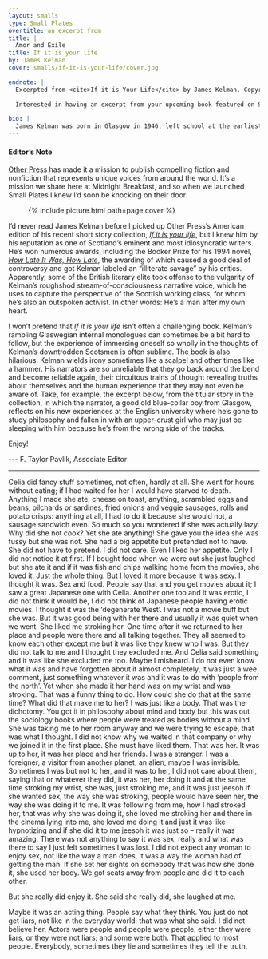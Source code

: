 ```yaml
---
layout: smalls
type: Small Plates
overtitle: an excerpt from
title: |
  Amor and Exile
title: If it is your life
by: James Kelman
cover: smalls/if-it-is-your-life/cover.jpg

endnote: |
  Excerpted from <cite>If it is Your Life</cite> by James Kelman. Copyright 2014 by James Kelman. Published by Other Press. All rights reserved. Reprinted by permission from Other Press.
  
  Interested in having an excerpt from your upcoming book featured on Small Plates? Please feel free to drop us a line at rebecca@midnightbreakfast.com and let us know!

bio: |
  James Kelman was born in Glasgow in 1946, left school at the earliest opportunity, and began working life in a factory aged 15. Emigrated with his family to California in 1963, returned to Scotland 1964. Kelman has worked at a variety of jobs ever since. He began writing while living in London aged twenty two and later met Texan writer Mary Gray Hughes. With her support his debut story collection, <cite>An Old Pub Near The Angel</cite> was published by Puckerbrush Press, Maine, in 1973.  His fourth novel, <cite>How Late It Was, How Late</cite>, won the Booker Prize in 1994. His recent publications include story collections <cite>Busted Scotch</cite> and <cite>If it is your life</cite>; and novels, <cite>You have to be careful in the Land of the Free</cite>, <cite>Translated Accounts</cite>, and <cite>Kieron Smith, boy</cite>. Kelman has taught at the University of Texas in Austin, and San José State University, California. He and his wife live in Scotland, not far from their two daughters and two grandchildren.
---
```


<div class="intro" markdown="block">

<h4>Editor’s Note</h4>

<a href="http://www.otherpress.com/">Other Press</a> has made it a mission to publish compelling fiction and nonfiction that represents unique voices from around the world. It’s a mission we share here at Midnight Breakfast, and so when we launched Small Plates I knew I’d soon be knocking on their door.

<figure class="right small">
  {% include picture.html path=page.cover %}
</figure>


I’d never read James Kelman before I picked up Other Press’s American edition of his recent short story collection, <a href="http://www.otherpress.com/books/life/"><cite>If it is your life</cite></a>, but I knew him by his reputation as one of Scotland’s eminent and most idiosyncratic writers. He’s won numerous awards, including the Booker Prize for his 1994 novel, <a href="http://www.theguardian.com/books/2011/sep/14/booker-club-james-kelman-how-late"><cite>How Late It Was, How Late</cite></a>, the awarding of which caused a good deal of controversy and got Kelman labeled an “illiterate savage” by his critics. Apparently, some of the British literary elite took offense to the vulgarity of Kelman’s roughshod stream-of-consciousness narrative voice, which he uses to capture the perspective of the Scottish working class, for whom he’s also an outspoken activist. In other words: He’s a man after my own heart.

I won’t pretend that <cite>If it is your life</cite> isn’t often a challenging book. Kelman’s rambling Glaswegian internal monologues can sometimes be a bit hard to follow, but the experience of immersing oneself so wholly in the thoughts of Kelman’s downtrodden Scotsmen is often sublime. The book is also hilarious. Kelman wields irony sometimes like a scalpel and other times like a hammer. His narrators are so unreliable that they go back around the bend and become reliable again, their circuitous trains of thought revealing truths about themselves and the human experience that they may not even be aware of. Take, for example, the excerpt below, from the titular story in the collection, in which the narrator, a good old blue-collar boy from Glasgow, reflects on his new experiences at the English university where he’s gone to study philosophy and fallen in with an upper-crust girl who may just be sleeping with him because he’s from the wrong side of the tracks.

Enjoy!

--- F. Taylor Pavlik, Associate Editor

</div>

<hr />

Celia did fancy stuff sometimes, not often, hardly at all. She went for hours without eating; if I had waited for her I would have starved to death. Anything I made she ate; cheese on toast, anything, scrambled eggs and beans, pilchards or sardines, fried onions and veggie sausages, rolls and potato crisps: anything at all, I had to do it because she would not, a sausage sandwich even. So much so you wondered if she was actually lazy. Why did she not cook? Yet she ate anything! She gave you the idea she was fussy but she was not. She had a big appetite but pretended not to have. She did not have to pretend. I did not care. Even I liked her appetite. Only I did not notice it at first. If I bought food when we were out she just laughed but she ate it and if it was fish and chips walking home from the movies, she loved it. Just the whole thing. But I loved it more because it was sexy. I thought it was. Sex and food. People say that and you get movies about it; I saw a great Japanese one with Celia. Another one too and it was erotic, I did not think it would be, I did not think of Japanese people having erotic movies. I thought it was the ‘degenerate West’. I was not a movie buff but she was. But it was good being with her there and usually it was quiet when we went. She liked me stroking her. One time after it we returned to her place and people were there and all talking together. They all seemed to know each other except me but it was like they knew who I was. But they did not talk to me and I thought they excluded me. And Celia said something and it was like she excluded me too. Maybe I misheard. I do not even know what it was and have forgotten about it almost completely, it was just a wee comment, just something whatever it was and it was to do with ‘people from the north’. Yet when she made it her hand was on my wrist and was stroking. That was a funny thing to do. How could she do that at the same time? What did that make me to her? I was just like a body. That was the dichotomy. You got it in philosophy about mind and body but this was out the sociology books where people were treated as bodies without a mind. She was taking me to her room anyway and we were trying to escape, that was what I thought. I did not know why we waited in that company or why we joined it in the first place. She must have liked them. That was her. It was up to her, it was her place and her friends. I was a stranger. I was a foreigner, a visitor from another planet, an alien, maybe I was invisible. Sometimes I was but not to her, and it was to her, I did not care about them, saying that or whatever they did, it was her, her doing it and at the same time stroking my wrist, she was, just stroking me, and it was just jeesoh if she wanted sex, the way she was stroking, people would have seen her, the way she was doing it to me. It was following from me, how I had stroked her, that was why she was doing it, she loved me stroking her and there in the cinema lying into me, she loved me doing it and just it was like hypnotizing and if she did it to me jeesoh it was just so – really it was amazing. There was not anything to say it was sex, really and what was there to say I just felt sometimes I was lost. I did not expect any woman to enjoy sex, not like the way a man does, it was a way the woman had of getting the man. If she set her sights on somebody that was how she done it, she used her body. We got seats away from people and did it to each other.

But she really did enjoy it. She said she really did, she laughed at me.

Maybe it was an acting thing. People say what they think. You just do not get liars, not like in the everyday world: that was what she said. I did not believe her. Actors were people and people were people, either they were liars, or they were not liars; and some were both. That applied to most people. Everybody, sometimes they lie and sometimes they tell the truth.
